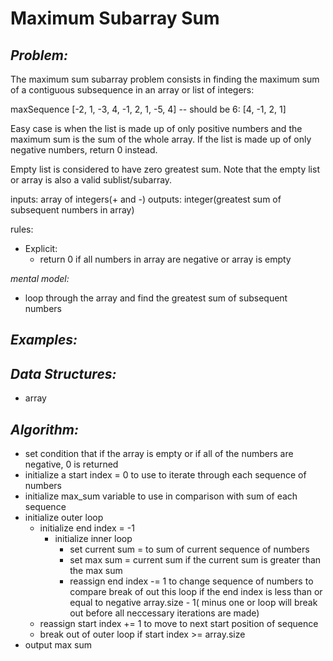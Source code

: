 **Maximum Subarray Sum**
========================

_Problem:_
----------

The maximum sum subarray problem consists in finding the maximum sum of a contiguous subsequence in an array or list of integers:

maxSequence [-2, 1, -3, 4, -1, 2, 1, -5, 4]
-- should be 6: [4, -1, 2, 1]

Easy case is when the list is made up of only positive numbers and the maximum sum is the sum of the whole array. If the list is made up of only negative numbers, return 0 instead.

Empty list is considered to have zero greatest sum. Note that the empty list or array is also a valid sublist/subarray.

inputs: array of integers(+ and -)
outputs: integer(greatest sum of subsequent numbers in array)

rules:
  - Explicit:
    - return 0 if all numbers in array are negative or array is empty

_mental model:_

  - loop through the array and find the greatest sum of subsequent numbers

_Examples:_
------------

_Data Structures:_
------------------

- array

_Algorithm:_
------------

- set condition that if the array is empty or if all of the numbers are negative, 0 is returned
- initialize a start index = 0 to use to iterate through each sequence of numbers
- initialize max_sum variable to use in comparison with sum of each sequence
- initialize outer loop
  - initialize end index = -1
    - initialize inner loop
      - set current sum = to sum of current sequence of numbers
      - set max sum = current sum if the current sum is greater than the max sum
      - reassign end index -= 1 to change sequence of numbers to compare
      break of out this loop if the end index is less than or equal to negative array.size - 1( minus one or loop will break out before all neccessary iterations are made)
  - reassign start index += 1 to move to next start position of sequence
  - break out of outer loop if start index >= array.size
- output max sum
